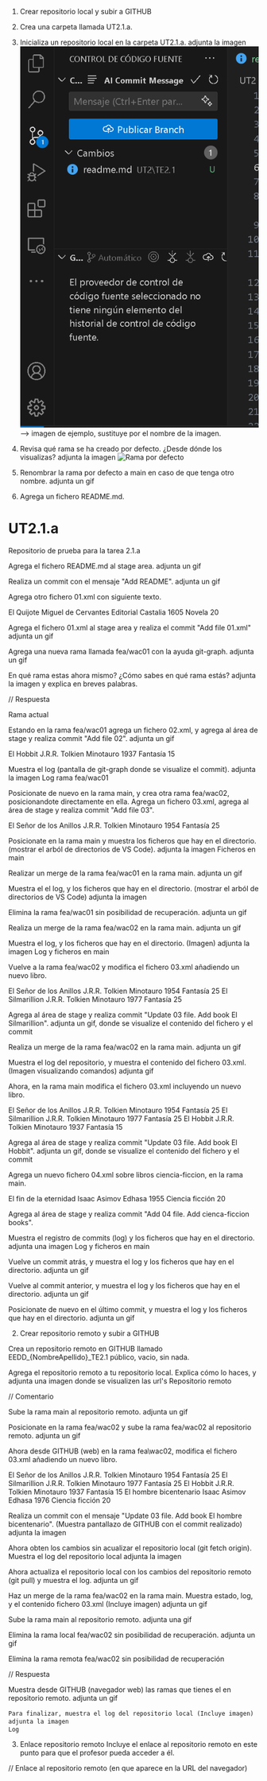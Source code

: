 1. Crear repositorio local y subir a GITHUB

1. Crea una carpeta llamada UT2.1.a.

2. Inicializa un repositorio local en la carpeta UT2.1.a. adjunta la imagen
![Inicializar repositorio](./img/01.2.png)--> imagen de ejemplo, sustituye por el nombre de la imagen.

3. Revisa qué rama se ha creado por defecto. ¿Desde dónde los visualizas? adjunta la imagen
![Rama por defecto]()

4. Renombrar la rama por defecto a main en caso de que tenga otro nombre. adjunta un gif

5. Agrega un fichero README.md.

# UT2.1.a

Repositorio de prueba para la tarea 2.1.a

Agrega el fichero README.md al stage area. adjunta un gif

Realiza un commit con el mensaje "Add README". adjunta un gif

Agrega otro fichero 01.xml con siguiente texto.

<?xml version="1.0" encoding="UTF-8"?>
<libreria>
    <libro>
        <titulo>El Quijote</titulo>
        <autor>Miguel de Cervantes</autor>
        <editorial>Editorial Castalia</editorial>
        <fecha>1605</fecha>
        <genero>Novela</genero>
        <precio>20</precio>
    </libro>
</libreria>

Agrega el fichero 01.xml al stage area y realiza el commit "Add file 01.xml" adjunta un gif

Agrega una nueva rama llamada fea/wac01 con la ayuda git-graph. adjunta un gif

En qué rama estas ahora mismo? ¿Cómo sabes en qué rama estás? adjunta la imagen y explica en breves palabras.

// Respuesta

Rama actual

Estando en la rama fea/wac01 agrega un fichero 02.xml, y agrega al área de stage y realiza commit "Add file 02". adjunta un gif

<?xml version="1.0" encoding="UTF-8"?>
<libreria>
    <libro>
        <titulo>El Hobbit</titulo>
        <autor>J.R.R. Tolkien</autor>
        <editorial>Minotauro</editorial>
        <fecha>1937</fecha>
        <genero>Fantasía</genero>
        <precio>15</precio>
    </libro>
</libreria>

Muestra el log (pantalla de git-graph donde se visualize el commit). adjunta la imagen
Log rama fea/wac01

Posicionate de nuevo en la rama main, y crea otra rama fea/wac02, posicionandote directamente en ella. Agrega un fichero 03.xml, agrega al área de stage y realiza commit "Add file 03".

<?xml version="1.0" encoding="UTF-8"?>
<libreria>
    <libro>
        <titulo>El Señor de los Anillos</titulo>
        <autor>J.R.R. Tolkien</autor>
        <editorial>Minotauro</editorial>
        <fecha>1954</fecha>
        <genero>Fantasía</genero>
        <precio>25</precio>
    </libro>
</libreria>

Posicionate en la rama main y muestra los ficheros que hay en el directorio. (mostrar el arból de directorios de VS Code). adjunta la imagen
Ficheros en main

Realizar un merge de la rama fea/wac01 en la rama main. adjunta un gif

Muestra el el log, y los ficheros que hay en el directorio. (mostrar el arból de directorios de VS Code) adjunta la imagen

Elimina la rama fea/wac01 sin posibilidad de recuperación. adjunta un gif

Realiza un merge de la rama fea/wac02 en la rama main. adjunta un gif

Muestra el log, y los ficheros que hay en el directorio. (Imagen) adjunta la imagen Log y ficheros en main

Vuelve a la rama fea/wac02 y modifica el fichero 03.xml añadiendo un nuevo libro.

<?xml version="1.0" encoding="UTF-8"?>
<libreria>
    <libro>
        <titulo>El Señor de los Anillos</titulo>
        <autor>J.R.R. Tolkien</autor>
        <editorial>Minotauro</editorial>
        <fecha>1954</fecha>
        <genero>Fantasía</genero>
        <precio>25</precio>
    </libro>
    <libro>
        <titulo>El Silmarillion</titulo>
        <autor>J.R.R. Tolkien</autor>
        <editorial>Minotauro</editorial>
        <fecha>1977</fecha>
        <genero>Fantasía</genero>
        <precio>25</precio>
    </libro>
</libreria>

Agrega al área de stage y realiza commit "Update 03 file. Add book El Silmarillion".
adjunta un gif, donde se visualize el contenido del fichero y el commit

Realiza un merge de la rama fea/wac02 en la rama main. adjunta un gif

Muestra el log del repositorio, y muestra el contenido del fichero 03.xml. (Imagen visualizando comandos) adjunta gif

Ahora, en la rama main modifica el fichero 03.xml incluyendo un nuevo libro.

<?xml version="1.0" encoding="UTF-8"?>
<libreria>
    <libro>
        <titulo>El Señor de los Anillos</titulo>
        <autor>J.R.R. Tolkien</autor>
        <editorial>Minotauro</editorial>
        <fecha>1954</fecha>
        <genero>Fantasía</genero>
        <precio>25</precio>
    </libro>
    <libro>
        <titulo>El Silmarillion</titulo>
        <autor>J.R.R. Tolkien</autor>
        <editorial>Minotauro</editorial>
        <fecha>1977</fecha>
        <genero>Fantasía</genero>
        <precio>25</precio>
    </libro>
    <libro>
        <titulo>El Hobbit</titulo>
        <autor>J.R.R. Tolkien</autor>
        <editorial>Minotauro</editorial>
        <fecha>1937</fecha>
        <genero>Fantasía</genero>
        <precio>15</precio>
    </libro>
</libreria>

Agrega al área de stage y realiza commit "Update 03 file. Add book El Hobbit".
adjunta un gif, donde se visualize el contenido del fichero y el commit

Agrega un nuevo fichero 04.xml sobre libros ciencia-ficcion, en la rama main.

<?xml version="1.0" encoding="UTF-8"?>
<libreria>
    <libro>
        <titulo>El fin de la eternidad</titulo>
        <autor>Isaac Asimov</autor>
        <editorial>Edhasa</editorial>
        <fecha>1955</fecha>
        <genero>Ciencia ficción</genero>
        <precio>20</precio>
    </libro>
</liberia>

Agrega al área de stage y realiza commit "Add 04 file. Add cienca-ficcion books".

Muestra el registro de commits (log) y los ficheros que hay en el directorio. adjunta una imagen
Log y ficheros en main

Vuelve un commit atrás, y muestra el log y los ficheros que hay en el directorio. adjunta un gif

Vuelve al commit anterior, y muestra el log y los ficheros que hay en el directorio. adjunta un gif

Posicionate de nuevo en el último commit, y muestra el log y los ficheros que hay en el directorio. adjunta un gif

2. Crear repositorio remoto y subir a GITHUB

Crea un repositorio remoto en GITHUB llamado EEDD_{NombreApellido}_TE2.1 público, vacio, sin nada.

Agrega el repositorio remoto a tu repositorio local. Explica cómo lo haces, y adjunta una imagen donde se visualizen las url's
Repositorio remoto

 // Comentario
 

Sube la rama main al repositorio remoto. adjunta un gif

Posicionate en la rama fea/wac02 y sube la rama fea/wac02 al repositorio remoto. adjunta un gif

Ahora desde GITHUB (web) en la rama fea\wac02, modifica el fichero 03.xml añadiendo un nuevo libro.

<?xml version="1.0" encoding="UTF-8"?>
<libreria>
    <libro>
        <titulo>El Señor de los Anillos</titulo>
        <autor>J.R.R. Tolkien</autor>
        <editorial>Minotauro</editorial>
        <fecha>1954</fecha>
        <genero>Fantasía</genero>
        <precio>25</precio>
    </libro>
    <libro>
        <titulo>El Silmarillion</titulo>
        <autor>J.R.R. Tolkien</autor>
        <editorial>Minotauro</editorial>
        <fecha>1977</fecha>
        <genero>Fantasía</genero>
        <precio>25</precio>
    </libro>
    <libro>
        <titulo>El Hobbit</titulo>
        <autor>J.R.R. Tolkien</autor>
        <editorial>Minotauro</editorial>
        <fecha>1937</fecha>
        <genero>Fantasía</genero>
        <precio>15</precio>
    </libro>
    <libro>
        <titulo>El hombre bicentenario</titulo>
        <autor>Isaac Asimov</autor>
        <editorial>Edhasa</editorial>
        <fecha>1976</fecha>
        <genero>Ciencia ficción</genero>
        <precio>20</precio>
</libreria>

Realiza un commit con el mensaje "Update 03 file. Add book El hombre bicentenario". (Muestra pantallazo de GITHUB con el commit realizado) adjunta la imagen

Ahora obten los cambios sin acualizar el repositorio local (git fetch origin).
Muestra el log del repositorio local adjunta la imagen

Ahora actualiza el repositorio local con los cambios del repositorio remoto (git pull) y muestra el log. adjunta un gif

Haz un merge de la rama fea/wac02 en la rama main. Muestra estado, log, y el contenido fichero 03.xml (Incluye imagen) adjunta un gif

Sube la rama main al repositorio remoto. adjunta una gif

Elimina la rama local fea/wac02 sin posibilidad de recuperación. adjunta un gif

Elimina la rama remota fea/wac02 sin posibilidad de recuperación

// Respuesta

Muestra desde GITHUB (navegador web) las ramas que tienes el en repositorio remoto. adjunta un gif

    Para finalizar, muestra el log del repositorio local (Incluye imagen) adjunta la imagen
    Log

3. Enlace repositorio remoto
Incluye el enlace al repositorio remoto en este punto para que el profesor pueda acceder a él.

 // Enlace al repositorio remoto (en que aparece en la URL del navegador)
 
